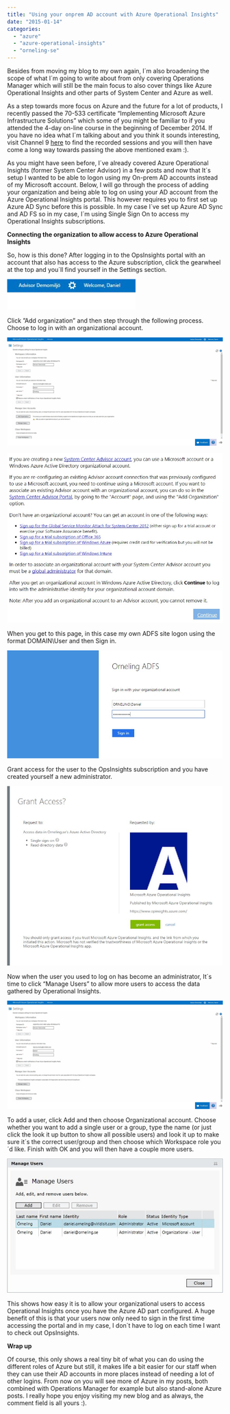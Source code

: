 ```yaml
---
title: "Using your onprem AD account with Azure Operational Insights"
date: "2015-01-14"
categories: 
  - "azure"
  - "azure-operational-insights"
  - "orneling-se"
---
```


Besides from moving my blog to my own again, I´m also broadening the scope of what I´m going to write about from only covering Operations Manager which will still be the main focus to also cover things like Azure Operational Insights and other parts of System Center and Azure as well.

As a step towards more focus on Azure and the future for a lot of products, I recently passed the 70-533 certificate “Implementing Microsoft Azure Infrastructure Solutions” which some of you might be familiar to if you attended the 4-day on-line course in the beginning of December 2014. If you have no idea what I´m talking about and you think it sounds interesting, visit Channel 9 [here](http://channel9.msdn.com/Events/Microsoft-Azure/Level-Up-Azure-IaaS-for-IT-Pros "Level up Azure IaaS for IT pros") to find the recorded sessions and you will then have come a long way towards passing the above mentioned exam :).

As you might have seen before, I´ve already covered Azure Operational Insights (former System Center Advisor) in a few posts and now that It´s setup I wanted to be able to logon using my On-prem AD accounts instead of my Microsoft account. Below, I will go through the process of adding your organization and being able to log on using your AD account from the Azure Operational Insights portal. This however requires you to first set up Azure AD Sync before this is possible. In my case I´ve set up Azure AD Sync and AD FS so in my case, I´m using Single Sign On to access my Operational Insights subscriptions.

**Connecting the organization to allow access to Azure Operational Insights**

So, how is this done? After logging in to the OpsInsights portal with an account that also has access to the Azure subscription, click the gearwheel at the top and you´ll find yourself in the Settings section.

[![1](images/1-300x71.jpg)](http://media.orneling.se/2015/01/1.jpg)

Click ”Add organization” and then step through the following process. Choose to log in with an organizational account.

[![2](images/2.jpg)](http://media.orneling.se/2015/01/2.jpg)

[![3](images/3.jpg)](http://media.orneling.se/2015/01/3.jpg)

When you get to this page, in this case my own ADFS site logon using the format DOMAIN\\User and then Sign in.

[![4](images/4.jpg)](http://media.orneling.se/2015/01/4.jpg)

Grant access for the user to the OpsInsights subscription and you have created yourself a new administrator.

[![5](images/5.jpg)](http://media.orneling.se/2015/01/5.jpg)

Now when the user you used to log on has become an administrator, It´s time to click “Manage Users” to allow more users to access the data gathered by Operational Insights.

[![6](images/6.jpg)](http://media.orneling.se/2015/01/6.jpg)

To add a user, click Add and then choose Organizational account. Choose whether you want to add a single user or a group, type the name (or just click the look it up button to show all possible users) and look it up to make sure it´s the correct user/group and then choose which Workspace role you´d like. Finish with OK and you will then have a couple more users.

[![7](images/7.jpg)](http://media.orneling.se/2015/01/7.jpg)

This shows how easy it is to allow your organizational users to access Operational Insights once you have the Azure AD part configured. A huge benefit of this is that your users now only need to sign in the first time accessing the portal and in my case, I don´t have to log on each time I want to check out OpsInsights.

**Wrap up**

Of course, this only shows a real tiny bit of what you can do using the different roles of Azure but still, it makes life a bit easier for our staff when they can use their AD accounts in more places instead of needing a lot of other logins. From now on you will see more of Azure in my posts, both combined with Operations Manager for example but also stand-alone Azure posts. I really hope you enjoy visiting my new blog and as always, the comment field is all yours :).
